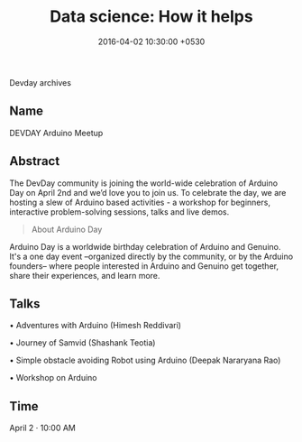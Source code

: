 ﻿---
layout: post
title:  "Data science: How it helps"
date:   2016-04-02 10:30:00 +0530
categories: arduino
---

Devday archives

Name
----

DEVDAY Arduino Meetup

Abstract
--------
The DevDay community is joining the world-wide celebration of Arduino Day on April 2nd and we’d love you to join us.  To celebrate the day, we are hosting a slew of Arduino based activities - a workshop for beginners, interactive problem-solving sessions, talks and live demos.

> About Arduino Day

  Arduino Day is a worldwide birthday celebration of Arduino and Genuino. It's a one day event –organized directly by the community, or by the Arduino founders– where people interested in Arduino and Genuino get together, share their experiences, and learn more.

Talks
-----
• Adventures with Arduino (Himesh Reddivari)

• Journey of Samvid (Shashank Teotia)

• Simple obstacle avoiding Robot using Arduino (Deepak Nararyana Rao)

• Workshop on Arduino


Time
----
April 2 · 10:00 AM